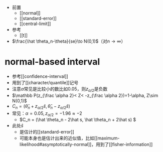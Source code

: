 - 前置
  - [[normal]]
  - [[standard-error]]
  - [[central-limit]]
- 参考
  - [[t]]
- $\frac{\hat \theta_n-\theta}{se}\to N(0,1)$（对$n\to \infty$）
# normal-based interval
- 参考[[confidence-interval]]
- 用到了[[character/quantile]]记号
- 注意$\alpha$常见是比较小的数比如$0.05$，则$z_{\alpha/2}$是负数
- $\mathbb P(z_{\frac \alpha 2}< Z< -z_{\frac \alpha 2})=1-\alpha, Z\sim N(0,1)$
- $C_n = (\hat \theta_n + z_{\alpha/2}\hat s,\hat \theta_n-z_{\alpha /2}\hat s)$
- 常见：$\alpha = 0.05, z_{\alpha/2}=-1.96\approx -2$
  - $C_n = (\hat \theta_n - 2\hat s, \hat \theta_n + 2\hat s) $
- 此处$\hat s$
  - 是估计的[[standard-error]]
  - 可能本身也是估计出来的近似值，比如[[maximum-likelihood#asymptotically-normal]]，用到了[[fisher-information]]